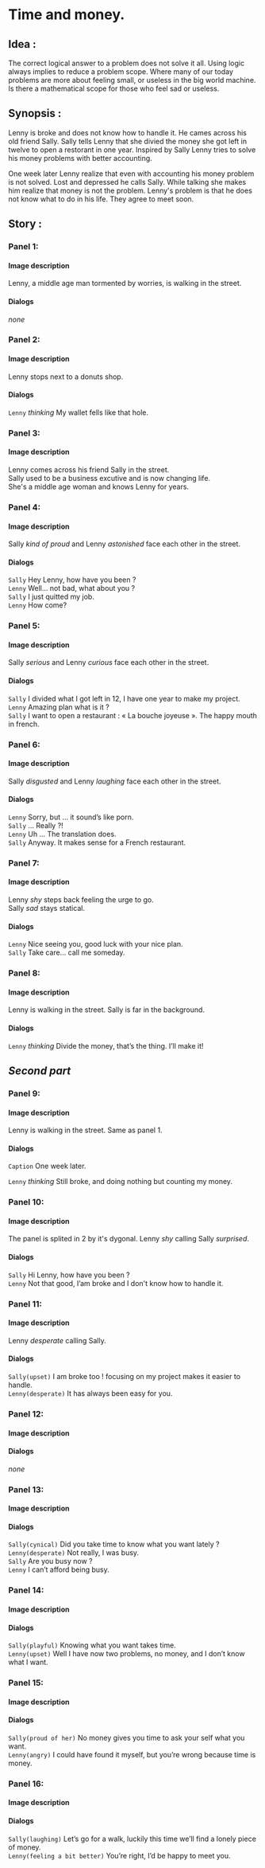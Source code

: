 # Time and money.

## Idea : 

The correct logical answer to a problem does not solve it all. Using logic always implies to reduce a problem scope. 
Where many of our today problems are more about feeling small, or useless in the big world machine. 
Is there a mathematical scope for those who feel sad or useless. 

## Synopsis :

Lenny is broke and does not know how to handle it. 
He cames across his old friend Sally. 
Sally tells Lenny that she divied the money she got left in twelve to open a restorant in one year.
Inspired by Sally Lenny tries to solve his money problems with better accounting.  

One week later Lenny realize that even with accounting his money problem is not solved. 
Lost and depressed he calls Sally. 
While talking she makes him realize that money is not the problem.
Lenny's problem is that he does not know what to do in his life.
They agree to meet soon.

## Story :


### Panel 1:

#### Image description 

Lenny, a middle age man tormented by worries, is walking in the street.

#### Dialogs

*none*

### Panel 2:

#### Image description 

Lenny stops next to a donuts shop.  

#### Dialogs

`Lenny` *thinking* My wallet fells like that hole.

### Panel 3:

#### Image description 

Lenny comes across his friend Sally in the street.  
Sally used to be a business excutive and is now changing life.  
She's a middle age woman and knows Lenny for years.

### Panel 4:

#### Image description 

Sally *kind of proud* and Lenny *astonished* face each other in the street.

#### Dialogs

`Sally` Hey Lenny, how have you been ?  
`Lenny` Well… not bad, what about you ?  
`Sally` I just quitted my job.  
`Lenny` How come?

### Panel 5:

#### Image description 

Sally *serious* and Lenny *curious* face each other in the street.

#### Dialogs

`Sally` I divided what I got left in 12, I have one year to make my project.  
`Lenny` Amazing plan what is it ?  
`Sally` I want to open a restaurant : « La bouche joyeuse ». The happy mouth in french.

### Panel 6:

#### Image description 

Sally *disgusted* and Lenny *laughing* face each other in the street.

#### Dialogs

`Lenny` Sorry, but … it sound’s like porn.  
`Sally` … Really ?!  
`Lenny` Uh … The translation does.  
`Sally` Anyway. It makes sense for a French restaurant.

### Panel 7:

#### Image description 

Lenny *shy* steps back feeling the urge to go.  
Sally *sad* stays statical.

#### Dialogs

`Lenny` Nice seeing you, good luck with your nice plan.  
`Sally` Take care… call me someday.

### Panel 8:

#### Image description 

Lenny is walking in the street. Sally is far in the background.

#### Dialogs

`Lenny` *thinking* Divide the money, that’s the thing. I’ll make it!

*Second part*
-----

### Panel 9:

#### Image description 

Lenny is walking in the street. Same as panel 1.

#### Dialogs

`Caption` One week later.

`Lenny` *thinking* Still broke, and doing nothing but counting my money.

### Panel 10:

#### Image description 

The panel is splited in 2 by it's dygonal.
Lenny *shy* calling Sally *surprised*.  

#### Dialogs

`Sally` Hi Lenny, how have you been ?  
`Lenny` Not that good, I’am broke and I don't know how to handle it.

### Panel 11:

#### Image description 

Lenny *desperate* calling Sally.  

#### Dialogs

`Sally(upset)` I am broke too ! focusing on my project makes it easier to handle.  
`Lenny(desperate)` It has always been easy for you.

### Panel 12:

#### Image description 

#### Dialogs

*none*

### Panel 13:

#### Image description 

#### Dialogs

`Sally(cynical)` Did you take time to know what you want lately ?  
`Lenny(desperate)` Not really, I was busy.  
`Sally` Are you busy now ?  
`Lenny` I can’t afford being busy. 

### Panel 14:

#### Image description 

#### Dialogs

`Sally(playful)` Knowing what you want takes time.  
`Lenny(upset)` Well I have now two problems, no money, and I don’t know what I want.

### Panel 15:

#### Image description 

#### Dialogs

`Sally(proud of her)` No money gives you time to ask your self what you want.  
`Lenny(angry)` I could have found it myself, but you’re wrong because time is money.

### Panel 16:

#### Image description 

#### Dialogs

`Sally(laughing)` Let’s go for a walk, luckily this time we’ll find a lonely piece of money.  
`Lenny(feeling a bit better)` You’re right, I’d be happy to meet you.


